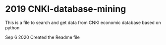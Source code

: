 # 2019 CNKI-database-mining

This is a file to search and get data from CNKI economic database based on python

Sep 6 2020 Created the Readme file
